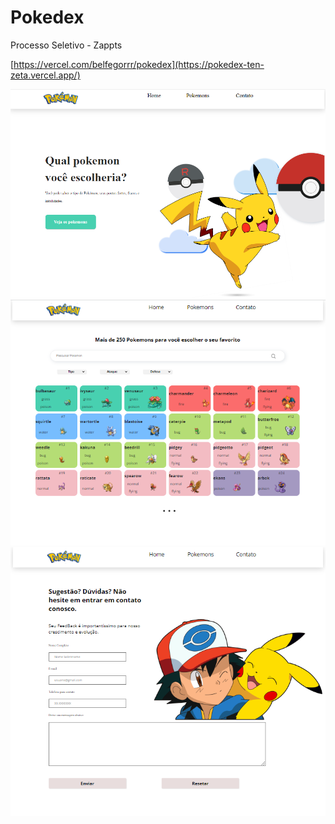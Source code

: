 # Pokedex
Processo Seletivo - Zappts

[https://vercel.com/belfegorrr/pokedex](https://pokedex-ten-zeta.vercel.app/)

![Home](https://github.com/Belfegorrr/Pokedex/blob/main/pokedexhome.png)
![ConsumirAPI](https://github.com/Belfegorrr/Pokedex/blob/main/ConsumirAPI.png)
![Contato](https://github.com/Belfegorrr/Pokedex/blob/main/Contato.png)

